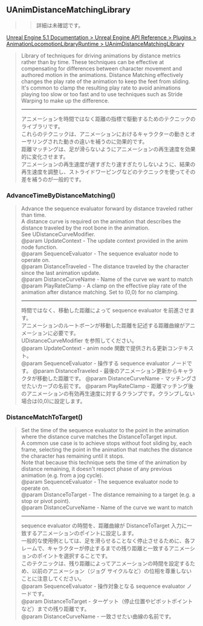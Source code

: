 ## UAnimDistanceMatchingLibrary

>> 詳細は未確認です。

[Unreal Engine 5.1 Documentation > Unreal Engine API Reference > Plugins > AnimationLocomotionLibraryRuntime > UAnimDistanceMatchingLibrary](https://docs.unrealengine.com/5.1/en-US/API/Plugins/AnimationLocomotionLibraryRuntim-/UAnimDistanceMatchingLibrary/)

> Library of techniques for driving animations by distance metrics rather than by time.
> These techniques can be effective at compensating for differences between character movement and authored motion in the animations.
> Distance Matching effectively changes the play rate of the animation to keep the feet from sliding. 
> It's common to clamp the resulting play rate to avoid animations playing too slow or too fast and to use techniques such as Stride Warping to make up the difference.
> 
> ----
> アニメーションを時間ではなく距離の指標で駆動するためのテクニックのライブラリです。  
> これらのテクニックは、アニメーションにおけるキャラクターの動きとオーサリングされた動きの違いを補うのに効果的です。  
> 距離マッチングは、足が滑らないようにアニメーションの再生速度を効果的に変化させます。  
> アニメーションの再生速度が遅すぎたり速すぎたりしないように、結果の再生速度を調整し、ストライドワーピングなどのテクニックを使ってその差を補うのが一般的です。

### AdvanceTimeByDistanceMatching()

> Advance the sequence evaluator forward by distance traveled rather than time.  
> A distance curve is required on the animation that describes the distance traveled by the root bone in the animation.  
> See UDistanceCurveModifier.  
> @param UpdateContext - The update context provided in the anim node function.  
> @param SequenceEvaluator - The sequence evaluator node to operate on.  
> @param DistanceTraveled - The distance traveled by the character since the last animation update.  
> @param DistanceCurveName - Name of the curve we want to match   
> @param PlayRateClamp - A clamp on the effective play rate of the animation after distance matching. Set to (0,0) for no clamping.  
> 
> ----
> 時間ではなく、移動した距離によって sequence evaluator を前進させます。  
> アニメーションのルートボーンが移動した距離を記述する距離曲線がアニメーションに必要です。  
> UDistanceCurveModifier を参照してください。  
> @param UpdateContext - anim node 関数で提供される更新コンテキスト。  
> @param SequenceEvaluator - 操作する sequence evaluator ノードです。
> @param DistanceTraveled - 最後のアニメーション更新からキャラクタが移動した距離です。
> @param DistanceCurveName - マッチングさせたいカーブの名前です。
> @param PlayRateClamp - 距離マッチング後のアニメーションの有効再生速度に対するクランプです。クランプしない場合は(0,0)に設定します。

### DistanceMatchToTarget()

> Set the time of the sequence evaluator to the point in the animation where the distance curve matches the DistanceToTarget input.  
> A common use case is to achieve stops without foot sliding by, each frame, selecting the point in the animation that matches the distance the character has remaining until it stops.  
> Note that because this technique sets the time of the animation by distance remaining, it doesn't respect phase of any previous animation (e.g. from a jog cycle).  
> @param SequenceEvaluator - The sequence evaluator node to operate on.  
> @param DistanceToTarget - The distance remaining to a target (e.g. a stop or pivot point).  
> @param DistanceCurveName - Name of the curve we want to match  
>
> ----
> sequence evaluator の時間を、距離曲線が DistanceToTarget 入力に一致するアニメーションのポイントに設定します。  
> 一般的な使用例としては、足を滑らせることなく停止させるために、各フレームで、キャラクターが停止するまでの残り距離と一致するアニメーションのポイントを選択することです。  
> このテクニックは、残り距離によってアニメーションの時間を設定するため、以前のアニメーション（ジョグ サイクルなど）の位相を尊重しないことに注意してください。  
> @param SequenceEvaluator - 操作対象となる sequence evaluator ノードです。  
> @param DistanceToTarget - ターゲット（停止位置やピボットポイントなど）までの残り距離です。  
> @param DistanceCurveName - 一致させたい曲線の名前です。  


<!--- ページ内のリンク --->

<!--- 自前の画像へのリンク --->

<!--- generated --->

